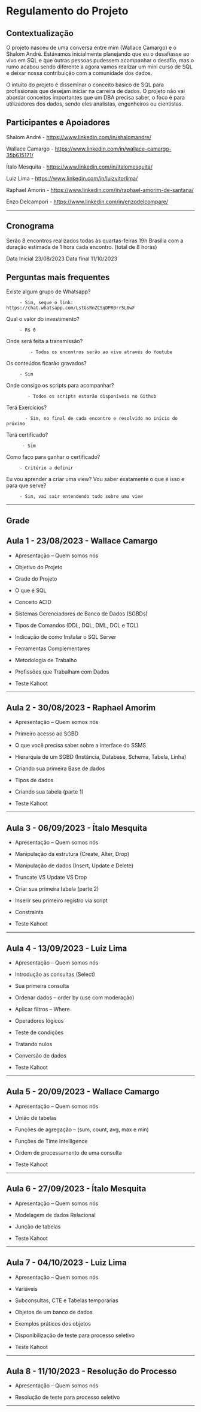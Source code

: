 # Regulamento do Projeto

Contextualização
-
O projeto nasceu de uma conversa entre mim (Wallace Camargo) e o Shalom André. Estávamos inicialmente planejando que eu o desafiasse ao vivo em SQL e que outras pessoas pudessem acompanhar o desafio, mas o rumo acabou sendo diferente a agora vamos realizar um mini curso de SQL e deixar nossa contribuição com a comunidade dos dados. 

O intuito do projeto é disseminar o conceito básico de SQL para profissionais que desejam iniciar na carreira de dados. O projeto não vai abordar conceitos importantes que um DBA precisa saber, o foco é para utilizadores dos dados, sendo eles analistas, engenheiros ou cientistas. 

Participantes e Apoiadores
-
Shalom André - https://www.linkedin.com/in/shalomandre/

Wallace Camargo - https://www.linkedin.com/in/wallace-camargo-35b615171/

Ítalo Mesquita -  https://www.linkedin.com/in/italomesquita/

Luiz Lima - https://www.linkedin.com/in/luizvitorlima/

Raphael Amorin -  https://www.linkedin.com/in/raphael-amorim-de-santana/

Enzo Delcampori - https://www.linkedin.com/in/enzodelcompare/

--------------------------------------------------------------------------------------------------
Cronograma
-

Serão 8 encontros realizados todas às quartas-feiras 19h Brasília com a duração estimada de 1 hora cada encontro. (total de 8 horas)

Data Inicial 23/08/2023
Data final 11/10/2023



Perguntas mais frequentes
--------------------------------------------------------------------------------------------------

Existe algum grupo de Whatsapp?

         - Sim, segue o link: https://chat.whatsapp.com/LstGsRnZCSqDPR0rr5L0wF

Qual o valor do investimento? 

         - R$ 0
         
Onde será feita a transmissão?

             - Todos os encontros serão ao vivo através do Youtube

Os conteúdos ficarão gravados?

         - Sim 

Onde consigo os scripts para acompanhar?

            - Todos os scripts estarão disponíveis no Github

Terá Exercícios?

           - Sim, no final de cada encontro e resolvido no início do próximo

Terá certificado?

          - Sim

Como faço para ganhar o certificado?

         - Critério a definir
         
Eu vou aprender a criar uma view? Vou saber exatamente o que é isso e para que serve?

         - Sim, vai sair entendendo tudo sobre uma view

--------------------------------------------------------------------------------------------------
Grade
--------------------------------------------------------------------------------------------------

Aula 1 - 23/08/2023 - Wallace Camargo
-

- Apresentação – Quem somos nós

- Objetivo do Projeto

- Grade do Projeto

- O que é SQL

- Conceito ACID

- Sistemas Gerenciadores de Banco de Dados (SGBDs)

- Tipos de Comandos (DDL, DQL, DML, DCL e TCL)

- Indicação de como Instalar o SQL Server

- Ferramentas Complementares

- Metodologia de Trabalho

- Profissões que Trabalham com Dados

- Teste Kahoot

--------------------------------------------------------------------------------------------------

Aula 2 - 30/08/2023 - Raphael Amorim 
-

- Apresentação – Quem somos nós

- Primeiro acesso ao SGBD

- O que você precisa saber sobre a interface do SSMS

- Hierarquia de um SGBD (Instância, Database, Schema, Tabela, Linha) 

- Criando sua primeira Base de dados 

- Tipos de dados

- Criando sua tabela (parte 1)

- Teste Kahoot

--------------------------------------------------------------------------------------------------

Aula 3 - 06/09/2023 - Ítalo Mesquita
-

- Apresentação – Quem somos nós

- Manipulação da estrutura (Create, Alter, Drop)

- Manipulação de dados (Insert, Update e Delete)

- Truncate VS Update VS Drop

- Criar sua primeira tabela (parte 2)

- Inserir seu primeiro registro via script

- Constraints

- Teste Kahoot

--------------------------------------------------------------------------------------------------

Aula 4 - 13/09/2023 - Luiz Lima
-

- Apresentação – Quem somos nós

- Introdução as consultas (Select)

- Sua primeira consulta

- Ordenar dados – order by (use com moderação)

- Aplicar filtros – Where

- Operadores lógicos

- Teste de condições

- Tratando nulos

- Conversão de dados

- Teste Kahoot

--------------------------------------------------------------------------------------------------

Aula 5 - 20/09/2023 - Wallace Camargo
-

- Apresentação – Quem somos nós

- União de tabelas

- Funções de agregação – (sum, count, avg, max e min)

- Funções de Time Intelligence

- Ordem de processamento de uma consulta

- Teste Kahoot

--------------------------------------------------------------------------------------------------

Aula 6 - 27/09/2023 - Ítalo Mesquita
-

- Apresentação – Quem somos nós
  
- Modelagem de dados Relacional

- Junção de tabelas

- Teste Kahoot

--------------------------------------------------------------------------------------------------

Aula 7  - 04/10/2023 - Luiz Lima
-

- Apresentação – Quem somos nós
  
- Variáveis
  
- Subconsultas, CTE e Tabelas temporárias

- Objetos de um banco de dados

- Exemplos práticos dos objetos

- Disponibilização de teste para processo seletivo

- Teste Kahoot

--------------------------------------------------------------------------------------------------

Aula 8 - 11/10/2023 - Resolução do Processo
-

- Apresentação – Quem somos nós
  
- Resolução de teste para processo seletívo

--------------------------------------------------------------------------------------------------
